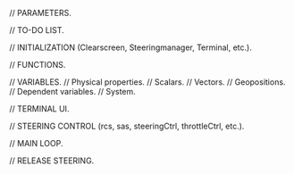 // PARAMETERS.

// TO-DO LIST.

// INITIALIZATION (Clearscreen, Steeringmanager, Terminal, etc.).

// FUNCTIONS.

// VARIABLES.
// Physical properties.
// Scalars.
// Vectors.
// Geopositions.
// Dependent variables.
// System.

// TERMINAL UI.

// STEERING CONTROL (rcs, sas, steeringCtrl, throttleCtrl, etc.).

// MAIN LOOP.

// RELEASE STEERING.

